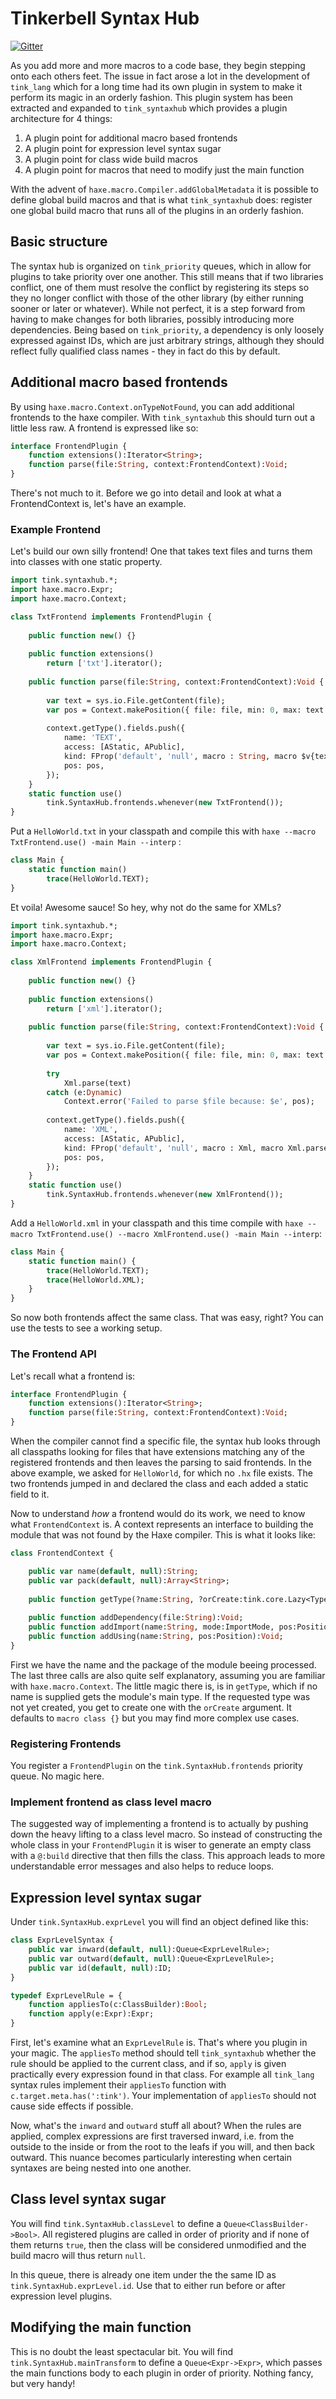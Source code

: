 # Tinkerbell Syntax Hub
[![Gitter](https://img.shields.io/gitter/room/nwjs/nw.js.svg?maxAge=2592000)](https://gitter.im/haxetink/public)

As you add more and more macros to a code base, they begin stepping onto each others feet. The issue in fact arose a lot in the development of `tink_lang` which for a long time had its own plugin in system to make it perform its magic in an orderly fashion. This plugin system has been extracted and expanded to `tink_syntaxhub` which provides a plugin architecture for 4 things:
	
1. A plugin point for additional macro based frontends
2. A plugin point for expression level syntax sugar
3. A plugin point for class wide build macros
4. A plugin point for macros that need to modify just the main function

With the advent of `haxe.macro.Compiler.addGlobalMetadata` it is possible to define global build macros and that is what `tink_syntaxhub` does: register one global build macro that runs all of the plugins in an orderly fashion.

## Basic structure

The syntax hub is organized on `tink_priority` queues, which in allow for plugins to take priority over one another. This still means that if two libraries conflict, one of them must resolve the conflict by registering its steps so they no longer conflict with those of the other library (by either running sooner or later or whatever). While not perfect, it is a step forward from having to make changes for both libraries, possibly introducing more dependencies. Being based on `tink_priority`, a dependency is only loosely expressed against IDs, which are just arbitrary strings, although they should reflect fully qualified class names - they in fact do this by default.

## Additional macro based frontends

By using `haxe.macro.Context.onTypeNotFound`, you can add additional frontends to the haxe compiler. With `tink_syntaxhub` this should turn out a little less raw. A frontend is expressed like so:

```haxe
interface FrontendPlugin {
	function extensions():Iterator<String>;
	function parse(file:String, context:FrontendContext):Void;
}
```

There's not much to it. Before we go into detail and look at what a FrontendContext is, let's have an example.

### Example Frontend

Let's build our own silly frontend! One that takes text files and turns them into classes with one static property.

```haxe
import tink.syntaxhub.*;
import haxe.macro.Expr;
import haxe.macro.Context;

class TxtFrontend implements FrontendPlugin {
	
	public function new() {}
	
	public function extensions() 
		return ['txt'].iterator();
	
	public function parse(file:String, context:FrontendContext):Void {
		
		var text = sys.io.File.getContent(file);
		var pos = Context.makePosition({ file: file, min: 0, max: text.length });
		
		context.getType().fields.push({
			name: 'TEXT',
			access: [AStatic, APublic],
			kind: FProp('default', 'null', macro : String, macro $v{text}),
			pos: pos,
		});
	}
	static function use()
		tink.SyntaxHub.frontends.whenever(new TxtFrontend());
}
```

Put a `HelloWorld.txt` in your classpath and compile this with `haxe --macro TxtFrontend.use() -main Main --interp` :
	
```haxe
class Main {
	static function main()
		trace(HelloWorld.TEXT);
}
```

Et voila! Awesome sauce! So hey, why not do the same for XMLs?

```haxe
import tink.syntaxhub.*;
import haxe.macro.Expr;
import haxe.macro.Context;

class XmlFrontend implements FrontendPlugin {
	
	public function new() {}
	
	public function extensions() 
		return ['xml'].iterator();
		
	public function parse(file:String, context:FrontendContext):Void {
		
		var text = sys.io.File.getContent(file);
		var pos = Context.makePosition({ file: file, min: 0, max: text.length });
		
		try
			Xml.parse(text)
		catch (e:Dynamic)
			Context.error('Failed to parse $file because: $e', pos);
		
		context.getType().fields.push({
			name: 'XML',
			access: [AStatic, APublic],
			kind: FProp('default', 'null', macro : Xml, macro Xml.parse($v{text})),
			pos: pos,
		});
	}
	static function use()
		tink.SyntaxHub.frontends.whenever(new XmlFrontend());
}
```

Add a `HelloWorld.xml` in your classpath and this time compile with `haxe --macro TxtFrontend.use() --macro XmlFrontend.use() -main Main --interp`:
	
```haxe
class Main {
	static function main() {
		trace(HelloWorld.TEXT);
		trace(HelloWorld.XML);
	}
}
```

So now both frontends affect the same class. That was easy, right? You can use the tests to see a working setup.

### The Frontend API

Let's recall what a frontend is:
	
```haxe
interface FrontendPlugin {
	function extensions():Iterator<String>;
	function parse(file:String, context:FrontendContext):Void;
}
```

When the compiler cannot find a specific file, the syntax hub looks through all classpaths looking for files that have extensions matching any of the registered frontends and then leaves the parsing to said frontends. In the above example, we asked for `HelloWorld`, for which no `.hx` file exists. The two frontends jumped in and declared the class and each added a static field to it.

Now to understand *how* a frontend would do its work, we need to know what `FrontendContext` is. A context represents an interface to building the module that was not found by the Haxe compiler. This is what it looks like:

```haxe
class FrontendContext {

	public var name(default, null):String;
	public var pack(default, null):Array<String>;
	
	public function getType(?name:String, ?orCreate:tink.core.Lazy<TypeDefinition>):TypeDefinition;
	
	public function addDependency(file:String):Void;
	public function addImport(name:String, mode:ImportMode, pos:Position):Void;
	public function addUsing(name:String, pos:Position):Void;
}
```

First we have the name and the package of the module beeing processed. The last three calls are also quite self explanatory, assuming you are familiar with `haxe.macro.Context`. The little magic there is, is in `getType`, which if no name is supplied gets the module's main type. If the requested type was not yet created, you get to create one with the `orCreate` argument. It defaults to `macro class {}` but you may find more complex use cases.

### Registering Frontends

You register a `FrontendPlugin` on the `tink.SyntaxHub.frontends` priority queue. No magic here.

### Implement frontend as class level macro

The suggested way of implementing a frontend is to actually by pushing down the heavy lifting to a class level macro. So instead of constructing the whole class in your `FrontendPlugin` it is wiser to generate an empty class with a `@:build` directive that then fills the class. This approach leads to more understandable error messages and also helps to reduce loops.

## Expression level syntax sugar

Under `tink.SyntaxHub.exprLevel` you will find an object defined like this:

```haxe
class ExprLevelSyntax {
	public var inward(default, null):Queue<ExprLevelRule>;	
	public var outward(default, null):Queue<ExprLevelRule>;	
	public var id(default, null):ID;
}

typedef ExprLevelRule = {
	function appliesTo(c:ClassBuilder):Bool;
	function apply(e:Expr):Expr;
}
```

First, let's examine what an `ExprLevelRule` is. That's where you plugin in your magic. The `appliesTo` method should tell `tink_syntaxhub` whether the rule should be applied to the current class, and if so, `apply` is given practically every expression found in that class. For example all `tink_lang` syntax rules implement their `appliesTo` function with `c.target.meta.has(':tink')`. Your implementation of `appliesTo` should not cause side effects if possible.

Now, what's the `inward` and `outward` stuff all about? When the rules are applied, complex expressions are first traversed inward, i.e. from the outside to the inside or from the root to the leafs if you will, and then back outward. This nuance becomes particularly interesting when certain syntaxes are being nested into one another.

## Class level syntax sugar

You will find `tink.SyntaxHub.classLevel` to define a `Queue<ClassBuilder->Bool>`. All registered plugins are called in order of priority and if none of them returns `true`, then the class will be considered unmodified and the build macro will thus return `null`.

In this queue, there is already one item under the the same ID as `tink.SyntaxHub.exprLevel.id`. Use that to either run before or after expression level plugins.

## Modifying the main function

This is no doubt the least spectacular bit. You will find `tink.SyntaxHub.mainTransform` to define a `Queue<Expr->Expr>`, which passes the main functions body to each plugin in order of priority. Nothing fancy, but very handy!
